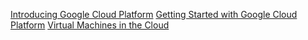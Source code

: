 [Introducing Google Cloud Platform](introducing_gcp.md)
[Getting Started with Google Cloud Platform](getting_started_with_google_cloud_platform.md)
[Virtual Machines in the Cloud](virtual_machines_in_the_cloud.md)
